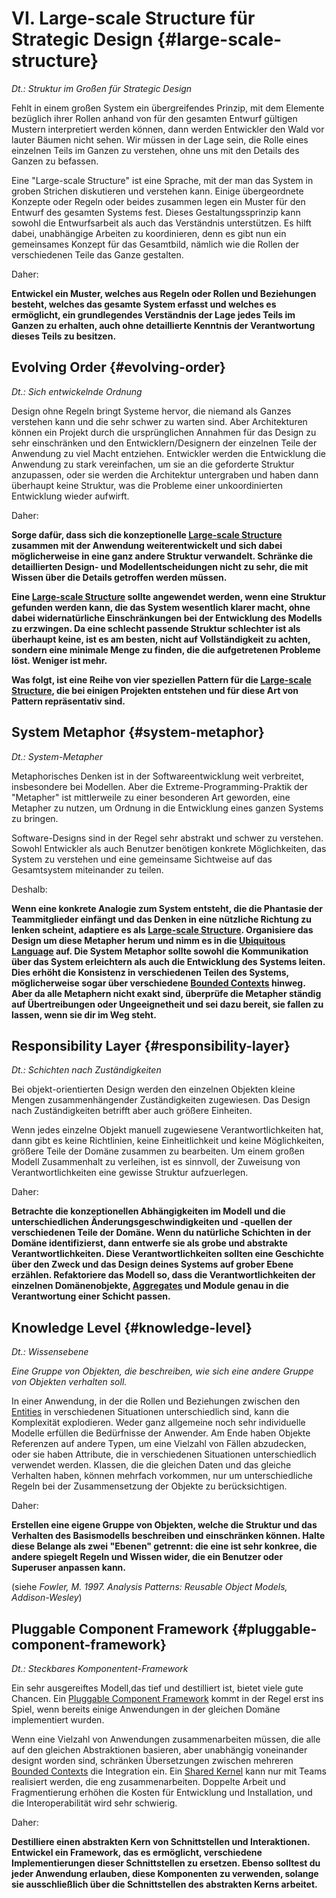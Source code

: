# VI. Large-scale Structure für Strategic Design {#large-scale-structure}

*Dt.: Struktur im Großen für Strategic Design*

Fehlt in einem großen System ein übergreifendes Prinzip, mit dem
Elemente bezüglich ihrer Rollen anhand von für den gesamten Entwurf gültigen
Mustern interpretiert werden können, dann werden Entwickler den Wald
vor lauter Bäumen nicht sehen. Wir müssen in der Lage sein, die Rolle
eines einzelnen Teils im Ganzen zu verstehen, ohne uns mit den Details
des Ganzen zu befassen.

Eine "Large-scale Structure" ist eine Sprache, mit der man das System 
in groben Strichen diskutieren und verstehen kann. Einige übergeordnete
Konzepte oder Regeln oder beides zusammen legen ein Muster für den
Entwurf des
gesamten Systems fest. Dieses Gestaltungssprinzip kann sowohl die
Entwurfsarbeit als auch das Verständnis unterstützen. Es hilft dabei,
unabhängige
Arbeiten zu koordinieren, denn es gibt nun ein gemeinsames Konzept für
das
Gesamtbild, nämlich wie die Rollen der verschiedenen Teile das Ganze
gestalten.

Daher:

**Entwickel ein Muster, welches aus Regeln oder Rollen und Beziehungen
besteht, welches das gesamte System erfasst und welches es ermöglicht, 
ein grundlegendes Verständnis der Lage
jedes Teils im Ganzen zu erhalten, auch ohne detaillierte Kenntnis der
Verantwortung dieses Teils zu besitzen.**

## Evolving Order {#evolving-order}

*Dt.: Sich entwickelnde Ordnung*

Design ohne Regeln bringt Systeme hervor, die niemand als Ganzes
verstehen kann und die sehr schwer zu warten sind.  Aber Architekturen
können ein Projekt durch die ursprünglichen Annahmen für das Design zu
sehr einschränken und den Entwicklern/Designern der einzelnen Teile
der Anwendung zu viel Macht entziehen.  Entwickler werden die
Entwicklung die Anwendung zu stark vereinfachen, um sie an die
geforderte Struktur anzupassen, oder sie werden die Architektur
untergraben und haben dann überhaupt keine Struktur, was die Probleme
einer
unkoordinierten Entwicklung wieder aufwirft.

Daher:

**Sorge dafür, dass sich die konzeptionelle [Large-scale
Structure](#large-scale-structure) zusammen mit der
Anwendung weiterentwickelt und sich dabei möglicherweise in eine ganz
andere Struktur verwandelt.  Schränke die detaillierten Design- und
Modellentscheidungen nicht zu sehr, die mit Wissen über die Details
getroffen werden müssen.**

**Eine [Large-scale Structure](#large-scale-structure) sollte
angewendet werden, wenn eine Struktur
gefunden werden kann, die das System wesentlich klarer macht, ohne
dabei widernatürliche Einschränkungen bei der Entwicklung des Modells
zu
erzwingen.  Da eine schlecht passende Struktur schlechter ist als
überhaupt keine, ist es am besten, nicht auf Vollständigkeit zu
achten, sondern
eine minimale Menge zu finden, die die aufgetretenen Probleme löst.
Weniger ist mehr.**

**Was folgt, ist eine Reihe von vier speziellen Pattern für die
[Large-scale Structure](#large-scale-structure),
die bei einigen Projekten entstehen und für diese Art von
Pattern repräsentativ sind.**

## System Metaphor {#system-metaphor}

*Dt.: System-Metapher*

Metaphorisches Denken ist in der Softwareentwicklung weit verbreitet,
insbesondere bei Modellen.  Aber die Extreme-Programming-Praktik der
"Metapher" ist mittlerweile zu einer besonderen Art geworden, eine
Metapher zu nutzen, um Ordnung in die Entwicklung eines ganzen Systems
zu bringen.

Software-Designs sind in der Regel sehr abstrakt und schwer zu
verstehen. Sowohl Entwickler als auch Benutzer benötigen konkrete
Möglichkeiten, das System zu verstehen und eine gemeinsame Sichtweise
auf das Gesamtsystem miteinander zu teilen.

Deshalb:

**Wenn eine konkrete Analogie zum System entsteht, die die Phantasie
der Teammitglieder einfängt und das Denken in eine nützliche Richtung
zu lenken scheint, adaptiere es als [Large-scale
Structure](#large-scale-structure).  Organisiere
das Design um diese Metapher herum und nimm es in die [Ubiquitous
Language](#ubiquitous-language) auf.  Die System
Metaphor sollte sowohl
die Kommunikation über das System erleichtern als auch die Entwicklung
des Systems leiten.  Dies erhöht die Konsistenz in verschiedenen
Teilen des Systems, möglicherweise sogar über verschiedene [Bounded
Contexts](#bounded-context) hinweg.  Aber da alle Metaphern nicht exakt
sind, überprüfe die Metapher ständig auf Übertreibungen oder
Ungeeignetheit und sei dazu bereit, sie fallen zu lassen, wenn sie dir
im
Weg steht.**

## Responsibility Layer {#responsibility-layer}

*Dt.: Schichten nach Zuständigkeiten*

Bei objekt-orientierten Design werden den einzelnen Objekten kleine
Mengen zusammenhängender Zuständigkeiten zugewiesen.  Das Design nach
Zuständigkeiten betrifft aber auch größere Einheiten.

Wenn jedes einzelne Objekt manuell zugewiesene Verantwortlichkeiten
hat, dann gibt es keine Richtlinien, keine Einheitlichkeit und keine
Möglichkeiten, größere Teile der Domäne zusammen zu bearbeiten.  Um
einem großen Modell Zusammenhalt zu verleihen, ist es sinnvoll, der
Zuweisung von Verantwortlichkeiten eine gewisse Struktur aufzuerlegen.

Daher:

**Betrachte die konzeptionellen Abhängigkeiten im Modell und die
unterschiedlichen Änderungsgeschwindigkeiten und -quellen der
verschiedenen Teile der Domäne.  Wenn du natürliche Schichten in der
Domäne identifizierst, dann entwerfe sie als grobe und abstrakte
Verantwortlichkeiten.  Diese Verantwortlichkeiten sollten eine
Geschichte über den Zweck und das Design deines Systems auf grober
Ebene erzählen.  Refaktoriere das Modell so, dass die
Verantwortlichkeiten der einzelnen Domänenobjekte,
[Aggregates](#aggregate) und Module genau in die
Verantwortung einer
Schicht passen.**

## Knowledge Level {#knowledge-level}

*Dt.: Wissensebene*

*Eine Gruppe von Objekten, die beschreiben, wie sich eine andere
Gruppe von Objekten verhalten soll.*

In einer Anwendung, in der die Rollen und Beziehungen zwischen den
[Entities](#entity) in verschiedenen Situationen unterschiedlich sind, kann die
Komplexität explodieren. Weder ganz allgemeine noch sehr individuelle
Modelle erfüllen die Bedürfnisse der Anwender.  Am Ende haben Objekte
Referenzen auf andere Typen, um eine Vielzahl von Fällen abzudecken,
oder sie haben Attribute, die in verschiedenen Situationen
unterschiedlich
verwendet werden.  Klassen, die die gleichen Daten und das gleiche
Verhalten haben, können mehrfach vorkommen, nur um unterschiedliche
Regeln
bei der Zusammensetzung der Objekte zu berücksichtigen.

Daher:

**Erstellen eine eigene Gruppe von Objekten, welche die Struktur und
das Verhalten des Basismodells beschreiben und einschränken können.
Halte diese Belange als zwei "Ebenen" getrennt: die eine ist sehr
konkree, die andere spiegelt Regeln und Wissen wider, die ein
Benutzer oder Superuser anpassen kann.**

(siehe *Fowler, M. 1997.  Analysis Patterns: Reusable Object Models,
Addison-Wesley*)

## Pluggable Component Framework {#pluggable-component-framework}

*Dt.: Steckbares Komponentent-Framework*

Ein sehr ausgereiftes Modell,das tief und destilliert ist, bietet viele gute Chancen. Ein [Pluggable Component
Framework](#pluggable-knowledge-framework) kommt in der Regel erst ins
Spiel, wenn bereits einige Anwendungen in der gleichen Domäne
implementiert wurden.

Wenn eine Vielzahl von Anwendungen zusammenarbeiten müssen, die alle
auf den gleichen Abstraktionen basieren, aber unabhängig voneinander
designt worden sind, schränken Übersetzungen zwischen mehreren [Bounded
Contexts](#bounded-context) die Integration ein.  Ein [Shared
Kernel](#shared-kernel) kann nur mit Teams realisiert werden, die
eng zusammenarbeiten.  Doppelte Arbeit und Fragmentierung erhöhen die
Kosten für Entwicklung und Installation, und die Interoperabilität
wird sehr schwierig.

Daher:

**Destilliere einen abstrakten Kern von Schnittstellen und
Interaktionen. Entwickel ein Framework, das es ermöglicht,
verschiedene Implementierungen dieser Schnittstellen zu ersetzen.
Ebenso solltest du jeder Anwendung erlauben, diese Komponenten zu
verwenden, solange sie ausschließlich über die Schnittstellen des
abstrakten Kerns arbeitet.**
